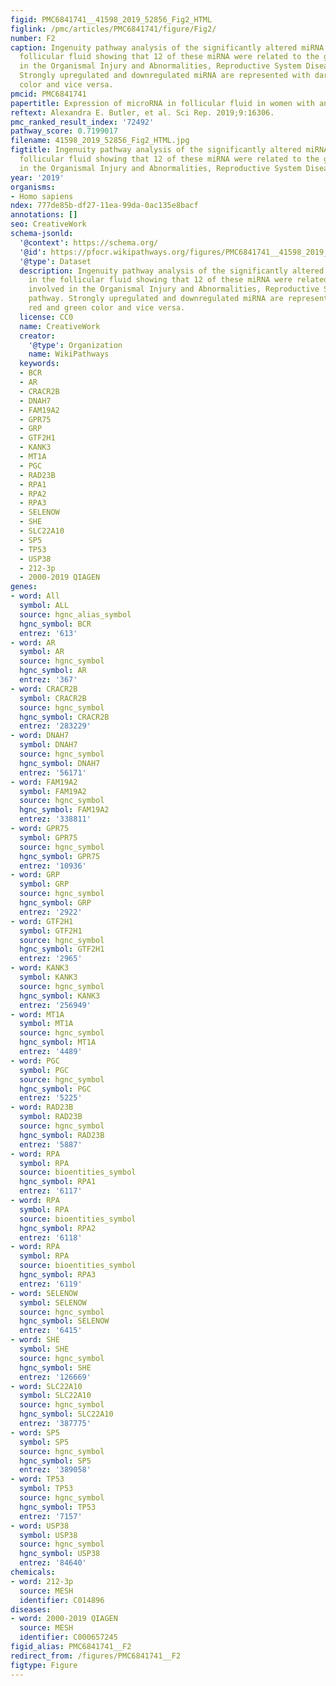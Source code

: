```yaml
---
figid: PMC6841741__41598_2019_52856_Fig2_HTML
figlink: /pmc/articles/PMC6841741/figure/Fig2/
number: F2
caption: Ingenuity pathway analysis of the significantly altered miRNA found in the
  follicular fluid showing that 12 of these miRNA were related to the genes involved
  in the Organismal Injury and Abnormalities, Reproductive System Disease pathway.
  Strongly upregulated and downregulated miRNA are represented with dark red and green
  color and vice versa.
pmcid: PMC6841741
papertitle: Expression of microRNA in follicular fluid in women with and without PCOS.
reftext: Alexandra E. Butler, et al. Sci Rep. 2019;9:16306.
pmc_ranked_result_index: '72492'
pathway_score: 0.7199017
filename: 41598_2019_52856_Fig2_HTML.jpg
figtitle: Ingenuity pathway analysis of the significantly altered miRNA found in the
  follicular fluid showing that 12 of these miRNA were related to the genes involved
  in the Organismal Injury and Abnormalities, Reproductive System Disease pathway
year: '2019'
organisms:
- Homo sapiens
ndex: 777de85b-df27-11ea-99da-0ac135e8bacf
annotations: []
seo: CreativeWork
schema-jsonld:
  '@context': https://schema.org/
  '@id': https://pfocr.wikipathways.org/figures/PMC6841741__41598_2019_52856_Fig2_HTML.html
  '@type': Dataset
  description: Ingenuity pathway analysis of the significantly altered miRNA found
    in the follicular fluid showing that 12 of these miRNA were related to the genes
    involved in the Organismal Injury and Abnormalities, Reproductive System Disease
    pathway. Strongly upregulated and downregulated miRNA are represented with dark
    red and green color and vice versa.
  license: CC0
  name: CreativeWork
  creator:
    '@type': Organization
    name: WikiPathways
  keywords:
  - BCR
  - AR
  - CRACR2B
  - DNAH7
  - FAM19A2
  - GPR75
  - GRP
  - GTF2H1
  - KANK3
  - MT1A
  - PGC
  - RAD23B
  - RPA1
  - RPA2
  - RPA3
  - SELENOW
  - SHE
  - SLC22A10
  - SP5
  - TP53
  - USP38
  - 212-3p
  - 2000-2019 QIAGEN
genes:
- word: All
  symbol: ALL
  source: hgnc_alias_symbol
  hgnc_symbol: BCR
  entrez: '613'
- word: AR
  symbol: AR
  source: hgnc_symbol
  hgnc_symbol: AR
  entrez: '367'
- word: CRACR2B
  symbol: CRACR2B
  source: hgnc_symbol
  hgnc_symbol: CRACR2B
  entrez: '283229'
- word: DNAH7
  symbol: DNAH7
  source: hgnc_symbol
  hgnc_symbol: DNAH7
  entrez: '56171'
- word: FAM19A2
  symbol: FAM19A2
  source: hgnc_symbol
  hgnc_symbol: FAM19A2
  entrez: '338811'
- word: GPR75
  symbol: GPR75
  source: hgnc_symbol
  hgnc_symbol: GPR75
  entrez: '10936'
- word: GRP
  symbol: GRP
  source: hgnc_symbol
  hgnc_symbol: GRP
  entrez: '2922'
- word: GTF2H1
  symbol: GTF2H1
  source: hgnc_symbol
  hgnc_symbol: GTF2H1
  entrez: '2965'
- word: KANK3
  symbol: KANK3
  source: hgnc_symbol
  hgnc_symbol: KANK3
  entrez: '256949'
- word: MT1A
  symbol: MT1A
  source: hgnc_symbol
  hgnc_symbol: MT1A
  entrez: '4489'
- word: PGC
  symbol: PGC
  source: hgnc_symbol
  hgnc_symbol: PGC
  entrez: '5225'
- word: RAD23B
  symbol: RAD23B
  source: hgnc_symbol
  hgnc_symbol: RAD23B
  entrez: '5887'
- word: RPA
  symbol: RPA
  source: bioentities_symbol
  hgnc_symbol: RPA1
  entrez: '6117'
- word: RPA
  symbol: RPA
  source: bioentities_symbol
  hgnc_symbol: RPA2
  entrez: '6118'
- word: RPA
  symbol: RPA
  source: bioentities_symbol
  hgnc_symbol: RPA3
  entrez: '6119'
- word: SELENOW
  symbol: SELENOW
  source: hgnc_symbol
  hgnc_symbol: SELENOW
  entrez: '6415'
- word: SHE
  symbol: SHE
  source: hgnc_symbol
  hgnc_symbol: SHE
  entrez: '126669'
- word: SLC22A10
  symbol: SLC22A10
  source: hgnc_symbol
  hgnc_symbol: SLC22A10
  entrez: '387775'
- word: SP5
  symbol: SP5
  source: hgnc_symbol
  hgnc_symbol: SP5
  entrez: '389058'
- word: TP53
  symbol: TP53
  source: hgnc_symbol
  hgnc_symbol: TP53
  entrez: '7157'
- word: USP38
  symbol: USP38
  source: hgnc_symbol
  hgnc_symbol: USP38
  entrez: '84640'
chemicals:
- word: 212-3p
  source: MESH
  identifier: C014896
diseases:
- word: 2000-2019 QIAGEN
  source: MESH
  identifier: C000657245
figid_alias: PMC6841741__F2
redirect_from: /figures/PMC6841741__F2
figtype: Figure
---
```

